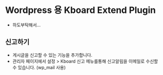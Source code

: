 # Wordpress 용 Kboard Extend Plugin

- 하도부탁해서...

## 신고하기

- 게시글을 신고할 수 있는 기능을 추가합니다.
- 관리자 페이지에서 설정 > Kboard 신고 메뉴를통해 신고알림을 이메일로 수신할 수 있습니다. (wp_mail 사용)
